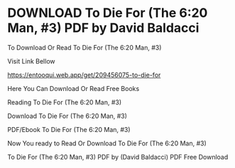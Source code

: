 # DOWNLOAD To Die For (The 6:20 Man, #3) PDF by David Baldacci

To Download Or Read To Die For (The 6:20 Man, #3)

Visit Link Bellow

https://entooqui.web.app/get/209456075-to-die-for

Here You Can Download Or Read Free Books

Reading To Die For (The 6:20 Man, #3)

Download To Die For (The 6:20 Man, #3)

PDF/Ebook To Die For (The 6:20 Man, #3)

Now You ready to Read Or Download To Die For (The 6:20 Man, #3)

To Die For (The 6:20 Man, #3) PDF by (David Baldacci) PDF Free Download
